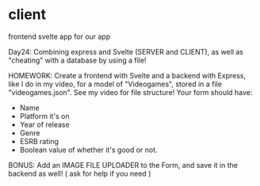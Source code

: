 # client

frontend svelte app for our app






















Day24:
Combining express and Svelte (SERVER and CLIENT), as well as "cheating" with a database by using a file!

HOMEWORK:
Create a frontend with Svelte and a backend with Express, like I do in my video, for a model of "Videogames", stored in a file "videogames.json". See my video for file structure!
Your form should have:
- Name
- Platform it's on
- Year of release
- Genre
- ESRB  rating
- Boolean value of whether it's good or not.

BONUS:
Add an IMAGE FILE UPLOADER to the Form, and save it in the backend as well! ( ask for help if you need )